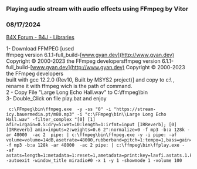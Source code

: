 ### Playing audio stream with audio effects using FFmpeg by Vitor
### 08/17/2024
[B4X Forum - B4J - Libraries](https://www.b4x.com/android/forum/threads/162599/)

1- Download FFMPEG [used  
ffmpeg version 6.1.1-full\_build-[www.gyan.dev](http://www.gyan.dev) Copyright © 2000-2023 the FFmpeg developersffmpeg version 6.1.1-full\_build-[www.gyan.dev](http://www.gyan.dev) Copyright © 2000-2023 the FFmpeg developers  
 built with gcc 12.2.0 (Rev10, Built by MSYS2 project)] and copy to c:\ , rename it with ffmpeg wich is the path of command.  
2 - Copy File "Large Long Echo Hall.wav" to C:\ffmpeg\bin  
3- Double\_Click on file play.bat and enjoy  
  

```B4X
 c:\FFmpeg\bin\ffmpeg.exe  -y -ss "0" -i "https://stream-icy.bauermedia.pt/m80.mp3" -i "c:\FFmpeg\bin\\Large Long Echo Hall.wav" -filter_complex "[0] [1] afir=irgain=0.5:dry=5:wet=10:length=1:irfmt=input [IRReverb]; [0] [IRReverb] amix=inputs=2:weights=0.6 2":normalize=0 -f mp3 -b:a 128k -ar 48000  -ac 2  pipe: | c:\ffmpeg\bin\ffmpeg.exe -y -i pipe: -af volume=volume=14dB,asetrate=48000,rubberband=pitch=1:tempo=1,bass=gain=0:frequency=1000:width_type=h:width=1000:normalize=1,treble=gain=0:frequency=5000:width_type=h:width=3000:normalize=1,asubboost=boost=2:dry=0.5:wet=0.5:cutoff=100:feedback=0.9:slope=0.5:delay=20:decay=0.2:channels=0,silencedetect=noise=-30dB:duration=2 -f mp3 -b:a 128k -ar 48000  -ac 2 pipe: | c:\ffmpeg\bin\ffplay.exe -  -af astats=length=1:metadata=1:reset=1,ametadata=print:key=lavfi.astats.1.PEAK_level,ametadata=print:key=lavfi.astats.2.PEAK_level,asetrate=48000 -autoexit -window_title miradio#0 -x 1 -y 1 -showmode 1 -volume 100
```